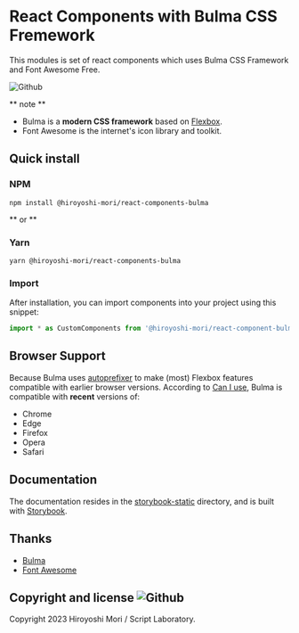 # React Components with Bulma CSS Fremework

This modules is set of react components which uses Bulma CSS Framework and Font Awesome Free.

![Github](https://img.shields.io/github/v/release/HiroyoshiMori/react-component-bulma)

** note **
- Bulma is a **modern CSS framework** based on [Flexbox](https://developer.mozilla.org/en-US/docs/Web/CSS/CSS_Flexible_Box_Layout/Using_CSS_flexible_boxes).
- Font Awesome is the internet's icon library and toolkit.

## Quick install

### NPM

```shell
npm install @hiroyoshi-mori/react-components-bulma
```

** or **

### Yarn

``` shell
yarn @hiroyoshi-mori/react-components-bulma
```

### Import

After installation, you can import components into your project using this snippet:
```typescript
import * as CustomComponents from '@hiroyoshi-mori/react-component-bulma';
```

## Browser Support

Because Bulma uses [autoprefixer](https://github.com/postcss/autoprefixer) to make (most) Flexbox features compatible with earlier browser versions. According to [Can I use](https://caniuse.com/#feat=flexbox), Bulma is compatible with **recent** versions of:

- Chrome
- Edge
- Firefox
- Opera
- Safari

## Documentation

The documentation resides in the [storybook-static](storybook-static) directory, and is built with [Storybook](https://storybook.js.org/).

## Thanks

- [Bulma](https://bulma.io)
- [Font Awesome](https://fontawesome.com/)

## Copyright and license ![Github](https://img.shields.io/github/license/HiroyoshiMori/react-components-bulma?logo=Github)

Copyright 2023 Hiroyoshi Mori / Script Laboratory.
